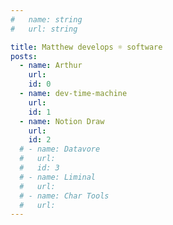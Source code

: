 ```yaml
---
#   name: string
#   url: string

title: Matthew develops ☼ software
posts:
  - name: Arthur
    url:
    id: 0
  - name: dev-time-machine
    url:
    id: 1
  - name: Notion Draw
    url:
    id: 2
  # - name: Datavore
  #   url:
  #   id: 3
  # - name: Liminal
  #   url:
  # - name: Char Tools
  #   url:
---
```

